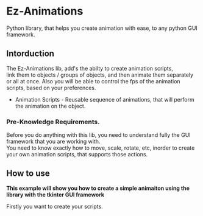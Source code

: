 # Ez-Animations
Python library, that helps you create animation with ease, to any python GUI framework.

## Intorduction

The Ez-Animations lib, add's the abilty to create animation scripts,<br>
link them to objects / groups of objects, and then animate them separately or all at once. 
Also you will be able to control the fps of the animation scripts, based on your preferences.


* Animation Scripts - Reusable sequence of animations, that will perform the animation on the object.


### Pre-Knowledge Requirements.
Before you do anything with this lib, you need to understand fully the GUI framework that you are working with.<br>
You need to know exactly how to move, scale, rotate, etc, inorder to create your own animation scripts, that supports those actions. 



## How to use

**This example will show you how to create a simple animaiton using the library with the tkinter GUI framework**



Firstly you want to create your scripts.


